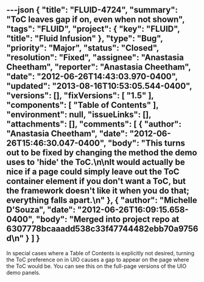 ---json
{
  "title": "FLUID-4724",
  "summary": "ToC leaves gap if on, even when not shown",
  "tags": "FLUID",
  "project": {
    "key": "FLUID",
    "title": "Fluid Infusion"
  },
  "type": "Bug",
  "priority": "Major",
  "status": "Closed",
  "resolution": "Fixed",
  "assignee": "Anastasia Cheetham",
  "reporter": "Anastasia Cheetham",
  "date": "2012-06-26T14:43:03.970-0400",
  "updated": "2013-08-16T10:53:05.544-0400",
  "versions": [],
  "fixVersions": [
    "1.5"
  ],
  "components": [
    "Table of Contents"
  ],
  "environment": null,
  "issueLinks": [],
  "attachments": [],
  "comments": [
    {
      "author": "Anastasia Cheetham",
      "date": "2012-06-26T15:46:30.047-0400",
      "body": "This turns out to be fixed by changing the method the demo uses to 'hide' the ToC.\n\nIt would actually be nice if a page could simply leave out the ToC container element if you don't want a ToC, but the framework doesn't like it when you do that; everything falls apart.\n"
    },
    {
      "author": "Michelle D'Souza",
      "date": "2012-06-26T16:09:15.658-0400",
      "body": "Merged into project repo at 6307778bcaaadd538c33f47744482ebb70a9756d\n"
    }
  ]
}
---
In special cases where a Table of Contents is explicitly not desired, turning the ToC preference on in UIO causes a gap to appear on the page where the ToC would be. You can see this on the full-page versions of the UIO demo panels.

        